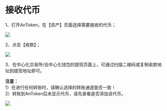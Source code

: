 # 接收代币

1、打开AnToken，在【资产】页面选择需要接收的代币；

![](../.gitbook/assets/微信图片编辑\_20220530183748.jpg)

2、点击【收款】；

![](../.gitbook/assets/微信图片编辑\_20220530183814.jpg)

3、在中心化交易所/去中心化钱包的提现页面上，可通过扫描二维码或复制收款地址到提现地址即可。

**注意：**\
1）在进行任何转账时，请确认选择的转账通道是否一致！\
2）转账到AnToken后未显示代币，请先查看是否添加该代币。

![](<../.gitbook/assets/微信图片编辑\_20220530183947 (2).jpg>)
